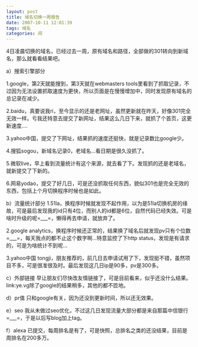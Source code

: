```yaml
---
layout: post
title: 域名切换一周报告
date: 2007-10-11 12:01:39
tags: 域名
categories: 闲
---
```

4日凌晨切换的域名，已经过去一周，原有域名和路径，全部做的301转向到新域名，那么就看看结果吧。

a）搜索引擎部分

1.google，第2天就能搜到，第3天就在webmasters tools里看到了抓取记录，不过因为无法设置抓取速度为更快，所以页面是在慢慢增加中，同时发现原有域名的总记录在减少。

2.baidu，真要说我ri，至今显示的还是老网址，虽然更新就在昨天，好像301完全无效一样。亏我还特意去提交了新网址，结果这么几日下来，就抓了个首页，这更新速度....

3.yahoo中国，提交了下网址，结果抓的速度还挺快，就是记录数比google少。

4.搜狐sogou，新域名记录0，老域名...看日期是很久没抓了。

5.微软live，早上看到流量统计有这个来源，就去看了下。发现抓的还是老域名，就新提交了下新的。

6.网易yodao，提交了好几日，可是还没抓取任何东西，貌似301也是完全无效的东西，包括上个月切换程序时候也是如此。

b）流量统计部分
1.51la，换程序时候就发现不起作用，以为是51la切换机房的缘故，可是最后发现我的id只有4位，而别人的id都是6位，自然代码已经失效。可是啥时升级的呢=___=，懒得再去申请，就放弃了。

2.google analytics，换程序时候还正常的，结果换了域名后就发现pv只有个位数=___=，每天我点的都不止这个数字啊...特意监控了下http status，发现是有请求的，可是为啥统计不到呢...

3.yahoo中国 tongji，朋友推荐的，前几日去申请试用了下，发现挺不错，虽然项目不多，可是很准很及时。最后发现这几日ip是90多，pv是300多。

c）外部链接
早让朋友们尽快改友情链接了，可是目前看来，似乎还没什么结果。link:ye.vg除了google的结果稍多，其他的都不匝地。

d）pr值
只和google有关，因为还没到更新时间，所以还无效果。

e）seo
我从未做过seo优化，不过这几日发现流量大部分都是来自那篇中信银行=___=，于是以后写blog加上tag。

f）alexa
已提交，每周排名是有了，可是快照，总排名之类的还没结果，目前是周排名在200多万。